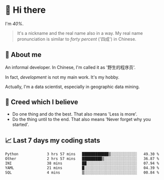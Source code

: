 # 👋 Hi there

I'm *40%*.

> It's a nickname and the real name also in a way.
> My real name pronunciation is similar to *forty percent* ('四成') in Chinese.

## :speech_balloon: About me

An informal developer. In Chinese, I'm called it as '野生的程序员'.

In fact, _development_ is not my main work. It's my hobby.

Actually, I'm a data scientist, especially in geographic data mining.

## :see_no_evil: Creed which I believe

- Do one thing and do the best. That also means 'Less is more'.
- Do the thing until to the end. That also means 'Never forget why you started'.

## :chart_with_upwards_trend: Last 7 days my coding stats

<!--START_SECTION:waka-->

```txt
Python             3 hrs 57 mins   ████████████▒░░░░░░░░░░░░   49.30 %
Other              2 hrs 57 mins   █████████▒░░░░░░░░░░░░░░░   36.87 %
INI                38 mins         ██░░░░░░░░░░░░░░░░░░░░░░░   07.94 %
YAML               21 mins         █░░░░░░░░░░░░░░░░░░░░░░░░   04.39 %
SQL                4 mins          ▒░░░░░░░░░░░░░░░░░░░░░░░░   00.84 %
```

<!--END_SECTION:waka-->
